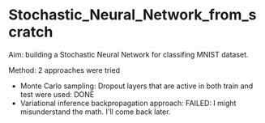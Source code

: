 # Stochastic_Neural_Network_from_scratch
Aim: building a Stochastic Neural Network for classifing MNIST dataset.

Method: 2 approaches were tried 
+ Monte Carlo sampling: Dropout layers that are active in both train and test were used: DONE
+ Variational inference backpropagation approach: FAILED: I might misunderstand the math. I'll come back later.
